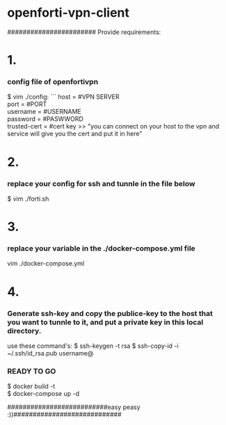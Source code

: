 # openforti-vpn-client<br/>
#######################
Provide requirements:

<h1>1.</h1><h3>config file of openfortivpn</h3>
$ vim ./config:
```
host = #VPN SERVER<br/>
port = #PORT<br/>
username = #USERNAME<br/>
password = #PASWWORD<br/>
trusted-cert = #cert key >> "you can connect on your host to the vpn and service will give you the cert and put it in here"

<h1>2.</h1><h3>replace your config for ssh and tunnle in the file below</h3>
 $ vim ./forti.sh

<h1>3.</h1><h3>replace your variable in the ./docker-compose.yml file</h3>
vim ./docker-compose.yml

<h1>4.</h1><h3>Generate ssh-key and copy the publice-key to the host that you want to tunnle to it, and put a private key in this local directory.</h3>
use these command's:
$ ssh-keygen -t rsa
$ ssh-copy-id -i ~/.ssh/id_rsa.pub username@

<h3>READY TO GO</h3>
$ docker build -t <br/>
$ docker-compose up -d

##########################easy peasy :))############################
